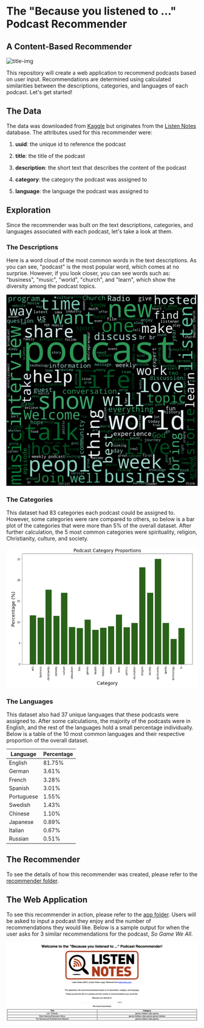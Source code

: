 # The "Because you listened to ..." Podcast Recommender

## A Content-Based Recommender

![title-img](https://media4.s-nbcnews.com/i/newscms/2019_33/2974876/sale_16307_primary_image_wide_9d65e3727a5b232c139fc7a76342993a.jpg)

This repository will create a web application to recommend podcasts based on user input. Recommendations are determined using calculated similarities between the descriptions, categories, and languages of each podcast. Let's get started!

## The Data

The data was downloaded from [Kaggle](https://www.kaggle.com/listennotes/all-podcast-episodes-published-in-december-2017?select=podcasts.csv) but originates from the [Listen Notes](https://www.listennotes.com) database. The attributes used for this recommender were:

1. **uuid**: the unique id to reference the podcast

2. **title**: the title of the podcast

3. **description**: the short text that describes the content of the podcast

4. **category**: the category the podcast was assigned to

5. **language**: the language the podcast was assigned to

## Exploration

Since the recommender was built on the text descriptions, categories, and languages associated with each podcast, let's take a look at them.

### The Descriptions

Here is a word cloud of the most common words in the text descriptions. As you can see, "podcast" is the most popular word, which comes at no surprise. However, if you look closer, you can see words such as: "business", "music", "world", "church", and "learn", which show the diversity among the podcast topics.

<div style="text-align:center"><img src="imgs/word-cloud.png" /></div>

### The Categories

This dataset had 83 categories each podcast could be assigned to. However, some categories were rare compared to others, so below is a bar plot of the categories that were more than 5% of the overall dataset. After further calculation, the 5 most common categories were spirituality, religion, Christianity, culture, and society.

![categories](imgs/cat-proportions.png)

### The Languages

This dataset also had 37 unique languages that these podcasts were assigned to. After some calculations, the majority of the podcasts were in English, and the rest of the languages hold a small percentage individually. Below is a table of the 10 most common languages and their respective proportion of the overall dataset.

| Language  | Percentage  |
| --------- | ----------- |
| English | 81.75%  |
| German  | 3.61% |
| French  | 3.28% |
| Spanish | 3.01% |
| Portuguese  | 1.55% |
| Swedish | 1.43% |
| Chinese | 1.10% |
| Japanese | 0.89%  |
| Italian | 0.67% |
| Russian | 0.51% |

## The Recommender

To see the details of how this recommender was created, please refer to the [recommender folder](recommender). 

## The Web Application

To see this recommender in action, please refer to the [app folder](app). Users will be asked to input a podcast they enjoy and the number of recommendations they would like. Below is a sample output for when the user asks for 3 similar recommendations for the podcast, *So Game We All*.

![sample-output](imgs/sample.png)
